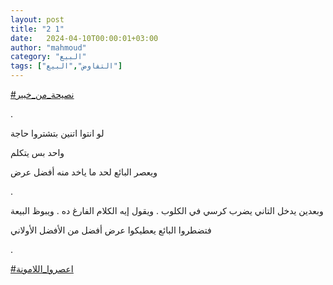 ```yaml
---
layout: post
title: "2 1"
date:   2024-04-10T00:00:01+03:00
author: "mahmoud"
category: "البيع"
tags: ["التفاوض","البيع"]
---
```



[<u>\#نصيحة\_من\_خبير</u>](https://www.facebook.com/hashtag/%D9%86%D8%B5%D9%8A%D8%AD%D8%A9_%D9%85%D9%86_%D8%AE%D8%A8%D9%8A%D8%B1?__eep__=6&__cft__%5b0%5d=AZWlrYKQlD3QwASmY-iH3L5j_BTIhhHRQmmVFBAFx6NwaLSDCDXZMESqhuOmWOFarfpQWVZyAMeuengPHHgGdBp8KuEhGsKjl6wYysVtMH56w0MCoZBSXOgzT14VBI8cAwhjhxdv7ekVf2DjN1p63ez6rqeuvPfTnEASuPS8_EDulg&__tn__=*NK-R)

.

لو انتوا اتنين بتشتروا حاجة

واحد بس يتكلم

ويعصر البائع لحد ما ياخد منه أفضل عرض

.

وبعدين يدخل التاني يضرب كرسي في الكلوب . ويقول إيه
الكلام الفارغ ده . ويبوظ البيعة

فتضطروا البائع يعطيكوا عرض أفضل من الأفضل
الأولاني

.

[<u>\#اعصروا\_اللامونة</u>](https://www.facebook.com/hashtag/%D8%A7%D8%B9%D8%B5%D8%B1%D9%88%D8%A7_%D8%A7%D9%84%D9%84%D8%A7%D9%85%D9%88%D9%86%D8%A9?__eep__=6&__cft__%5b0%5d=AZWlrYKQlD3QwASmY-iH3L5j_BTIhhHRQmmVFBAFx6NwaLSDCDXZMESqhuOmWOFarfpQWVZyAMeuengPHHgGdBp8KuEhGsKjl6wYysVtMH56w0MCoZBSXOgzT14VBI8cAwhjhxdv7ekVf2DjN1p63ez6rqeuvPfTnEASuPS8_EDulg&__tn__=*NK-R)
